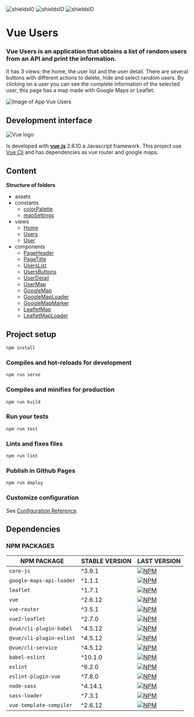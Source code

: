 ![shieldsIO](https://img.shields.io/github/issues/beatrizsmerino/vue-users)
![shieldsIO](https://img.shields.io/github/forks/beatrizsmerino/vue-users)
![shieldsIO](https://img.shields.io/github/stars/beatrizsmerino/vue-users)

# Vue Users

### Vue Users is an application that obtains a list of random users from an API and print the information.

It has 3 views: the home, the user list and the user detail. There are several buttons with different actions to delete, hide and select random users. By clicking on a user you can see the complete information of the selected user, this page has a map made with Google Maps or Leaflet.


![Image of App Vue Users](https://github.com/beatrizsmerino/vue-users/blob/master/README/images/vue-users.gif)

## Development interface

![Vue logo](https://github.com/beatrizsmerino/vue-users/blob/master/README/images/vue-js-2.jpg)

Is developed with **[vue.js](https://vuejs.org/)** 2.6.10 a Javascript framework. This project use [Vue Cli](https://cli.vuejs.org/) and has dependencies as vue router and google maps.

## Content

**Structure of folders**

-   assets
-   constants
    -   [colorPalette](https://github.com/beatrizsmerino/vue-users/blob/master/src/constants/colorPalette.js)
    -   [mapSettings](https://github.com/beatrizsmerino/vue-users/blob/master/src/constants/mapSettings.js)
-   views
    -   [Home](https://github.com/beatrizsmerino/vue-users/blob/master/src/views/Home.vue)
    -   [Users](https://github.com/beatrizsmerino/vue-users/blob/master/src/views/Users.vue)
    -   [User](https://github.com/beatrizsmerino/vue-users/blob/master/src/views/User.vue)
-   components
    -   [PageHeader](https://github.com/beatrizsmerino/vue-users/blob/master/src/components/PageHeader.vue)
    -   [PageTitle](https://github.com/beatrizsmerino/vue-users/blob/master/src/components/PageTitle.vue)
    -   [UsersList](https://github.com/beatrizsmerino/vue-users/blob/master/src/components/UsersList.vue)
    -   [UsersButtons](https://github.com/beatrizsmerino/vue-users/blob/master/src/components/UsersButtons.vue)
    -   [UserDetail](https://github.com/beatrizsmerino/vue-users/blob/master/src/components/UserDetail.vue)
    -   [UserMap](https://github.com/beatrizsmerino/vue-users/blob/master/src/components/UserMap.vue)
    -   [GoogleMap](https://github.com/beatrizsmerino/vue-users/blob/master/src/components/GoogleMap.vue)
    -   [GoogleMapLoader](https://github.com/beatrizsmerino/vue-users/blob/master/src/components/GoogleMapLoader.vue)
    -   [GoogleMapMarker](https://github.com/beatrizsmerino/vue-users/blob/master/src/components/GoogleMapMarker.vue)
    -   [LeafletMap](https://github.com/beatrizsmerino/vue-users/blob/master/src/components/LeafletMap.vue)
    -   [LeafletMapLoader](https://github.com/beatrizsmerino/vue-users/blob/master/src/components/LeafletMapLoader.vue)

## Project setup

```
npm install
```

### Compiles and hot-reloads for development

```
npm run serve
```

### Compiles and minifies for production

```
npm run build
```

### Run your tests

```
npm run test
```

### Lints and fixes files

```
npm run lint
```

### Publish in Github Pages

```
npm run deploy
```

### Customize configuration

See [Configuration Reference](https://cli.vuejs.org/config/).

## Dependencies

### NPM PACKAGES

| NPM PACKAGE              | STABLE VERSION | LAST VERSION                                                                                                         |
| ------------------------ | -------------- | -------------------------------------------------------------------------------------------------------------------- |
| `core-js`                | ^3.9.1         | [![NPM](https://nodeico.herokuapp.com/core-js.svg)](https://npmjs.com/package/core-js)                               |
| `google-maps-api-loader` | ^1.1.1         | [![NPM](https://nodeico.herokuapp.com/google-maps-api-loader.svg)](https://npmjs.com/package/google-maps-api-loader) |
| `leaflet`                | ^1.7.1         | [![NPM](https://nodeico.herokuapp.com/leaflet.svg)](https://npmjs.com/package/leaflet)                               |
| `vue`                    | ^2.6.12        | [![NPM](https://nodeico.herokuapp.com/vue.svg)](https://npmjs.com/package/vue)                                       |
| `vue-router`             | ^3.5.1         | [![NPM](https://nodeico.herokuapp.com/vue-router.svg)](https://npmjs.com/package/vue-router)                         |
| `vue2-leaflet`           | ^2.7.0         | [![NPM](https://nodeico.herokuapp.com/vue2-leaflet.svg)](https://npmjs.com/package/vue2-leaflet)                     |
| `@vue/cli-plugin-babel`  | ^4.5.12        | [![NPM](https://nodeico.herokuapp.com/@vue/cli-plugin-babel.svg)](https://npmjs.com/package/@vue/cli-plugin-babel)   |
| `@vue/cli-plugin-eslint` | ^4.5.12        | [![NPM](https://nodeico.herokuapp.com/@vue/cli-plugin-eslint.svg)](https://npmjs.com/package/@vue/cli-plugin-eslint) |
| `@vue/cli-service`       | ^4.5.12        | [![NPM](https://nodeico.herokuapp.com/@vue/cli-service.svg)](https://npmjs.com/package/@vue/cli-service)             |
| `babel-eslint`           | ^10.1.0        | [![NPM](https://nodeico.herokuapp.com/babel-eslint.svg)](https://npmjs.com/package/babel-eslint)                     |
| `eslint`                 | ^6.2.0         | [![NPM](https://nodeico.herokuapp.com/eslint.svg)](https://npmjs.com/package/eslint)                                 |
| `eslint-plugin-vue`      | ^7.8.0         | [![NPM](https://nodeico.herokuapp.com/eslint-plugin-vue.svg)](https://npmjs.com/package/eslint-plugin-vue)           |
| `node-sass`              | ^4.14.1        | [![NPM](https://nodeico.herokuapp.com/node-sass.svg)](https://npmjs.com/package/node-sass)                           |
| `sass-loader`            | ^7.3.1         | [![NPM](https://nodeico.herokuapp.com/sass-loader.svg)](https://npmjs.com/package/sass-loader)                       |
| `vue-template-compiler`  | ^2.6.12        | [![NPM](https://nodeico.herokuapp.com/vue-template-compiler.svg)](https://npmjs.com/package/vue-template-compiler)   |
